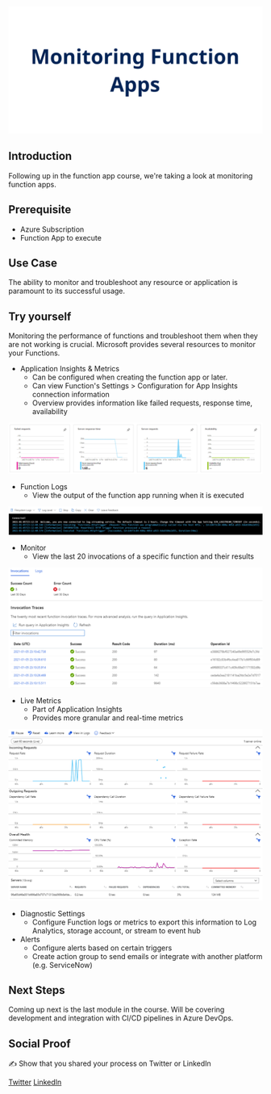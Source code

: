 ![placeholder image](./img/banner.png)

## Introduction

Following up in the function app course, we're taking a look at monitoring function apps.

## Prerequisite

- Azure Subscription
- Function App to execute

## Use Case

The ability to monitor and troubleshoot any resource or application is paramount to its successful usage.

## Try yourself

Monitoring the performance of functions and troubleshoot them when they are not working is crucial. Microsoft provides several resources to monitor your Functions.

- Application Insights & Metrics
    - Can be configured when creating the function app or later.
    - Can view Function's Settings > Configuration for App Insights connection information
    - Overview provides information like failed requests, response time, availability

![](./img/appinsightscharts.png)

- Function Logs
    - View the output of the function app running when it is executed

![](./img/logstream.png)

- Monitor
    - View the last 20 invocations of a specific function and their results

![](./img/monitor.png)

- Live Metrics
    - Part of Application Insights
    - Provides more granular and real-time metrics

![](./img/livemetrics.png)

- Diagnostic Settings
    - Configure Function logs or metrics to export this information to Log Analytics, storage account, or stream to event hub
- Alerts
    - Configure alerts based on certain triggers
    - Create action group to send emails or integrate with another platform (e.g. ServiceNow)


## Next Steps

Coming up next is the last module in the course. Will be covering development and integration with CI/CD pipelines in Azure DevOps.

## Social Proof

✍️ Show that you shared your process on Twitter or LinkedIn

[Twitter](link)
[LinkedIn](link)
